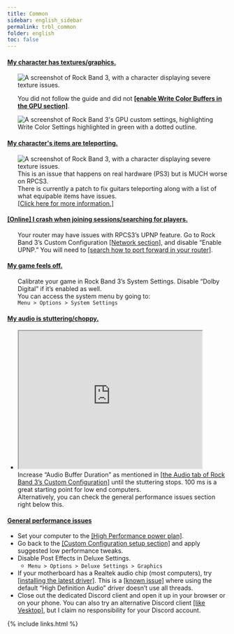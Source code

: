 ```yaml
---
title: Common
sidebar: english_sidebar
permalink: trbl_common
folder: english
toc: false
---
```


<div class="panel-group" id="accordion">
                    <div class="panel panel-default">
                        <div class="panel-heading">
                            <h4 class="panel-title">
                                <a class="noCrossRef accordion-toggle" data-toggle="collapse" data-parent="#accordion" href="#bugged-textures">My character has textures/graphics.</a>
                            </h4>
                        </div>
                        <div id="bugged-textures" class="panel-collapse collapse noCrossRef">
                            <div class="panel-body">
<ul><p><img src="https://carlmylo.github.io/docu-rpcs3/images/trbl/common/wcb.png" alt="A screenshot of Rock Band 3, with a character displaying severe texture issues." title="Graphical issues"></p>
<p>You did not follow the guide and did not <a href="https://rb3pc.milohax.org/english/customconfiguration/#gpu"><strong>[enable Write Color Buffers in the GPU section]</strong></a>.</p>
<p><img src="https://carlmylo.github.io/docu-rpcs3/images/trbl/common/wcbon.png" alt="A screenshot of Rock Band 3's GPU custom settings, highlighting Write Color Settings highlighted in green with a dotted outline." title="GPU"></p></ul>
                            </div>
                        </div>
                    </div>
                    <!-- /.panel -->
                    <div class="panel panel-default">
                        <div class="panel-heading">
                            <h4 class="panel-title">
                                <a class="noCrossRef accordion-toggle" data-toggle="collapse" data-parent="#accordion" href="#flying-instruments">My character's items are teleporting.</a>
                            </h4>
                        </div>
                        <div id="flying-instruments" class="panel-collapse collapse">
                            <div class="panel-body">
<ul><p><img src="https://carlmylo.github.io/docu-rpcs3/images/trbl/common/flyinst.png" alt="A screenshot of Rock Band 3, with a character displaying severe texture issues."><br>
This is an issue that happens on real hardware (PS3) but is MUCH worse on RPCS3.<br>
There is currently a patch to fix guitars teleporting along with a list of what equipable items have issues.<br>
<a href="https://carlmylo.github.io/docu-rpcs3/trbl_teleprob">[Click here for more information.]</a></p></ul>
                            </div>
                        </div>
                    </div>
                    <!-- /.panel -->
                    <div class="panel panel-default">
                        <div class="panel-heading">
                            <h4 class="panel-title">
                                <a class="noCrossRef accordion-toggle" data-toggle="collapse" data-parent="#accordion" href="#online-i-crash-when-joining-sessionssearching-for-players">[Online] I crash when joining sessions/searching for players.</a>
                            </h4>
                        </div>
                        <div id="online-i-crash-when-joining-sessionssearching-for-players" class="panel-collapse collapse">
                            <div class="panel-body">
<ul><p>Your router may have issues with RPCS3’s UPNP feature. Go to Rock Band 3’s Custom Configuration <a href="https://rb3pc.milohax.org/english/customconfiguration#network">[Network section]</a>, and disable “Enable UPNP.” You will need to <a href="https://www.noip.com/support/knowledgebase/general-port-forwarding-guide">[search how to port forward in your router]</a>.</p></ul>
                            </div>
                        </div>
                    </div>
                    <!-- /.panel -->
                    <div class="panel panel-default">
                        <div class="panel-heading">
                            <h4 class="panel-title">
                                <a class="noCrossRef accordion-toggle" data-toggle="collapse" data-parent="#accordion" href="#my-game-feels-off">My game feels off.</a>
                            </h4>
                        </div>
                        <div id="my-game-feels-off" class="panel-collapse collapse">
                            <div class="panel-body">
<ul><p>Calibrate your game in Rock Band 3’s System Settings. Disable “Dolby Digital” if it’s enabled as well.<br>
You can access the system menu by going to:<br>
<code>Menu &gt; Options &gt; System Settings</code></p></ul>
                            </div>
                        </div>
                    </div>
                    <!-- /.panel -->
                    <div class="panel panel-default">
                        <div class="panel-heading">
                            <h4 class="panel-title">
                                <a class="noCrossRef accordion-toggle" data-toggle="collapse" data-parent="#accordion" href="#my-audio-is-stutteringchoppy">My audio is stuttering/choppy.</a>
                            </h4>
                        </div>
                        <div id="my-audio-is-stutteringchoppy" class="panel-collapse collapse">
                            <div class="panel-body">
<ul><li><iframe src="https://www.youtube.com/embed/UoCMEQbNThs" width="420" height="315">&#10;</iframe><br> 
Increase “Audio Buffer Duration” as mentioned in <a href="https://carlmylo.github.io/docu-rpcs3/custom_config#configuration">[the Audio tab of Rock Band 3’s Custom Configuration]</a> until the stuttering stops. 100 ms is a great starting point for low end computers.<br>
Alternatively, you can check the general performance issues section right below this.</ul>
                            </div></div></div>
                    <!-- /.panel -->
                    <div class="panel panel-default">
                        <div class="panel-heading">
                            <h4 class="panel-title">
                                <a class="noCrossRef accordion-toggle" data-toggle="collapse" data-parent="#accordion" href="#general-performance-issues">General performance issues</a>
                            </h4>
                        </div>
                        <div id="general-performance-issues" class="panel-collapse collapse">
                            <div class="panel-body">
<ul>
<li>Set your computer to the <a href="https://help.ableton.com/hc/en-us/articles/115000211304-Using-the-High-performance-power-plan-Windows-">[High Performance power plan]</a>.</li>
<li>Go back to the <a href="https://rb3pc.milohax.org/english/customconfiguration#changing-a-custom-configuration">[Custom Configuration setup section]</a> and apply suggested low performance tweaks.</li>
<li>Disable Post Effects in Deluxe Settings.
<ul>
<li><code>Menu &gt; Options &gt; Deluxe Settings &gt; Graphics</code></li>
</ul>
</li>
<li>If your motherboard has a Realtek audio chip (most computers), try <a href="https://realtek-download.com/download-hd/">[installing the latest driver]</a>. This is a <a href="https://github.com/RPCS3/rpcs3/issues/14648">[known issue]</a> where using the default “High Definition Audio” driver doesn’t use all threads.</li>
<li>Close out the dedicated Discord client and open it up in your browser or on your phone. You can also try an alternative Discord client <a href="https://github.com/Vencord/Vesktop">[like Vesktop]</a>, but I claim no responsibility for your Discord account.</li></ul>
                            </div>
                        </div>
                    </div>
                    <!-- /.panel -->
</div>
<!-- /.panel-group -->

{% include links.html %}